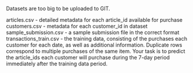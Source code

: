 Datasets are too big to be uploaded to GIT.


articles.csv - detailed metadata for each article_id available for purchase
customers.csv - metadata for each customer_id in dataset
sample_submission.csv - a sample submission file in the correct format
transactions_train.csv - the training data, consisting of the purchases each customer for each date, as well as additional information. Duplicate rows correspond to multiple purchases of the same item. Your task is to predict the article_ids each customer will purchase during the 7-day period immediately after the training data period.
